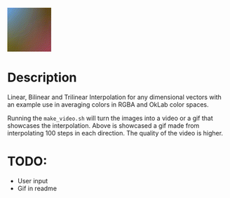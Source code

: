 
![example](https://github.com/eitanoid/Trilinear-Interpolation/blob/main/showcase/output.gif)

# Description
Linear, Bilinear and Trilinear Interpolation for any dimensional vectors with an example use in averaging colors in RGBA and OkLab color spaces.

Running the `make_video.sh` will turn the images into a video or a gif that showcases the interpolation. Above is showcased a gif made from interpolating 100 steps in each direction. The quality of the video is higher.



# TODO:
- User input
- Gif in readme
